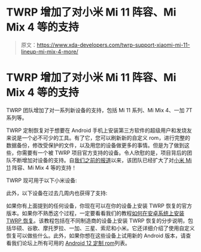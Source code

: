 # TWRP 增加了对小米 Mi 11 阵容、Mi Mix 4 等的支持

> 原文：<https://www.xda-developers.com/twrp-support-xiaomi-mi-11-lineup-mi-mix-4-more/>

# TWRP 增加了对小米 Mi 11 阵容、Mi Mix 4 等的支持

TWRP 团队增加了对一系列新设备的支持，包括 Mi 11 系列、Mi Mix 4、一加 7T 系列等。

TWRP 定制恢复对于想要在 Android 手机上安装第三方软件的超级用户和发烧友来说是一个必不可少的工具。有了它，您可以刷新新的自定义 rom，进行完整的数据备份，修改受保护的文件，以及用您的设备做更多的事情。但是为了做到这些，你需要有一个被 TWRP 项目官方支持的设备。令人欣慰的是，项目背后的团队不断增加对设备的支持。自[我们之前的报道](https://www.xda-developers.com/twrp-3-6-0-release-android-11-support/)以来，该团队已经扩大了对[小米 Mi 11](https://www.xda-developers.com/xiaomi-mi-11/) 阵容、Mi Mix 4 等的支持！

TWRP 现可用于以下小米设备:

此外，以下设备在过去几周内也获得了支持:

如果你有上面提到的任何设备，你现在可以在你的设备上安装 TWRP 恢复的官方版本。如果你不熟悉这个过程，一定要看看我们的教程[如何在安卓系统上安装 TWRP 恢复](https://www.xda-developers.com/how-to-install-twrp/)。该教程包括在不同制造商的设备上安装 TWRP 恢复的分步说明，包括华硕、谷歌、摩托罗拉、一加、三星、索尼和小米。它还详细介绍了使用自定义恢复可以做些什么。此外，如果你想在这些设备上试用新的 Android 版本，请查看我们论坛上所有可用的 [Android 12 定制 rom](https://www.xda-developers.com/android-12-custom-rom/)列表。